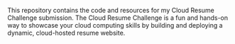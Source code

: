 This repository contains the code and resources for my Cloud Resume Challenge submission. The Cloud Resume Challenge is a fun and hands-on way to showcase your cloud computing skills by building and deploying a dynamic, cloud-hosted resume website.
